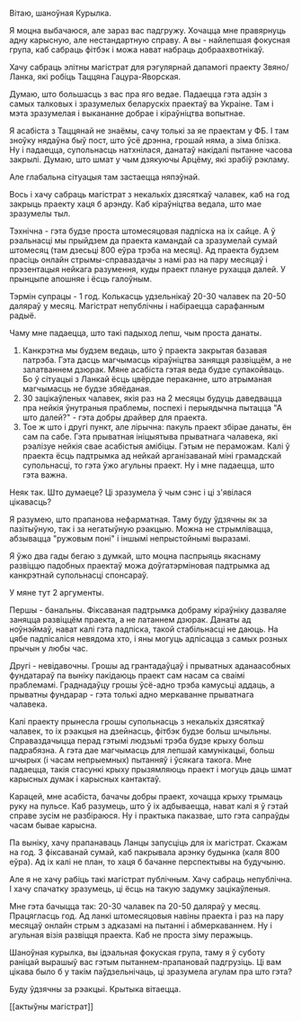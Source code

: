 Вітаю, шаноўная Курылка.

Я моцна выбачаюся, але зараз вас падгружу. Хочацца мне правярнуць адну карысную, але нестандартную справу. А вы - найлепшая фокусная група, каб сабраць фітбэк і можа нават набраць добраахвотнікаў. 

Хачу сабраць элітны магістрат для рэгулярнай дапамогі праекту Звяно/Ланка, які робіць Таццяна Гацура-Яворская.

Думаю, што большасць з вас пра яго ведае. Падаецца гэта адзін з самых талковых і зразумелых беларускіх праектаў ва Украіне. Там і мэта зразумелая і выкананне добрае і кіраўніцтва вопытнае. 

Я асабіста з Таццянай не знаёмы, сачу толькі за яе праектам у ФБ. І там зноўку нядаўна быў пост, што ўсё дрэнна, грошай няма, а зіма блізка. Ну і падаецца, супольнасць натхнілася, данатаў накідалі пытанне часова закрылі. Думаю, што шмат у чым дзякуючы Арцёму, які зрабіў рэкламу. 

Але глабальна сітуацыя там застаецца няпэўнай. 

Вось і хачу сабраць магістрат з некалькіх дзясяткаў чалавек, каб на год закрыць праекту хаця б арэнду. Каб кіраўніцтва ведала, што мае зразумелы тыл.

Тэхнічна - гэта будзе проста штомесяцовая падпіска на іх сайце. А ў рэальнасці мы прыйдзем да праекта камандай са зразумелай сумай штомесяц (там дзесьці 800 еўра трэба на месяц). Ад праекта будзем прасіць онлайн стрымы-справаздачы з намі раз на пару месяцаў і прэзентацыя нейкага разумення, куды праект плануе рухацца далей. У прынцыпе апошняе і ёсць галоўным.

Тэрмін супрацы - 1 год. Колькасць удзельнікаў 20-30 чалавек па 20-50 даляраў у месяц. Магістрат непублічны і набіраецца сарафанным радыё.

Чаму мне падаецца, што такі падыход лепш, чым проста данаты. 

1. Канкрэтна мы будзем ведаць, што ў праекта закрытая базавая патрэба. Гэта дасць магчымасць кіраўніцтва заняцця развіццём, а не залатваннем дзюрак. Мяне асабіста гэтая веда будзе супакойваць. Бо ў сітуацыі з Ланкай ёсць цвёрдае пераканне, што атрыманая магчымасць не будзе збяёданая.
2. 30 зацікаўленых чалавек, якія раз на 2 месяцы будуць даведвацца пра нейкія ўнутраныя праблемы, поспехі і перыядычна пытацца "А што далей?" - гэта добры драйвер для праекта. 
3. Тое ж што і другі пункт, але лірычна: пакуль праект збірае данаты, ён сам па сабе. Гэта прыватная ініцыятыва прыватнага чалавека, які рэалізуе нейкія свае асабістыя амібіцы. Гэтым не пераможам. Калі ў праекта ёсць падтрымка ад нейкай арганізаванай міні грамадскай супольнасці, то гэта ўжо агульны праект. Ну і мне падаецца, што гэта важна.

Неяк так. Што думаеце? Ці зразумела ў чым сэнс і ці з'явілася цікавасць?

Я разумею, што прапанова нефарматная. Таму буду ўдзячны як за пазітыўную, так і за негатыўную рэакцыю. Можна не стрымлівацца, абзывацца "ружовым поні" і іншымі непрыстойнымі выразамі. 



Я ўжо два гады бегаю з думкай, што моцна паспрыяць якаснаму развіццю падобных праектаў можа доўгатэрміновая падтрымка ад канкрэтнай супольнасці спонсараў. 

У мяне тут 2 аргументы.

Першы - банальны. Фіксаваная падтрымка добраму кіраўніку дазваляе заняцца развіццём праекта, а не латаннем дзюрак. Данаты ад ноўнэймаў, нават калі гэта падпіска, такой стабільнасці не даюць. На цябе падпісаліся невядома хто, і яны могуць адпісацца з самых розных прычын у любы час.

Другі - невідавочны. Грошы ад грантадаўцаў і прыватных аданаасобных фундатараў па выніку пакідаюць праект сам насам са сваімі праблемамі. Граднадаўцу грошы ўсё-адно трэба камусьці аддаць, а прыватны фундарар - гэта толькі адно меркаванне прыватнага чалавека.

Калі праекту прынесла грошы супольнасць з некалькіх дзясяткаў чалавек, то іх рэакцыя на дзейнасць, фітбэк будзе больш шчыльны. Справаздачыцца перад гэтымі людзьмі трэба будзе крыху больш падрабязна. А гэта дае магчымасць для лепшай камунікацыі, больш шчырых (і часам непрыемных) пытанняў і ўсякага такога. Мне падаецца, такія стасункі крыху прызямляюць праект і могуць даць шмат карысных думак і карысных кантактаў.

Карацей, мне асабіста, бачачы добры праект, хочацца крыху трымаць руку на пульсе. Каб разумець, што ў іх адбываецца, нават калі я ў гэтай справе зусім не разбіраюся. Ну і практыка паказвае, што гэта сапраўды часам бывае карысна.


Па выніку, хачу прапанаваць Ланцы запусціць для іх магістрат. Скажам на год. З фіксаванай сумай, каб пакрывала арэнку будынка (каля 800 еўра). Ад іх калі не план, то хаця б бачанне перспектывы на будучыню. 

Але я не хачу рабіць такі магістрат публічным. Хачу сабраць непублічна. І хачу спачатку зразумець, ці ёсць на такую задумку зацікаўленыя.

Мне гэта бачыцца так:
20-30 чалавек па 20-50 даляраў у месяц. Працягласць год. Ад ланкі штомесяцовыя навіны праекта і раз на пару месяцаў онлайн стрым з адказамі на пытанні і абмеркаваннем. Ну і агульная візія развіцця праекта. Каб не проста зіму перажыць. 

Шаноўная курылка, вы ідэальная фокуская група, таму я ў суботу раніцай вырашыў вас гэтым пытаннем-прапановай падгрузіць. Ці вам цікава было б у такім паўдзельнічаць, ці зразумела агулам пра што гэта?

Буду ўдзячны за рэакцыі. Крытыка вітаецца. 




[[актыўны магістрат]]

